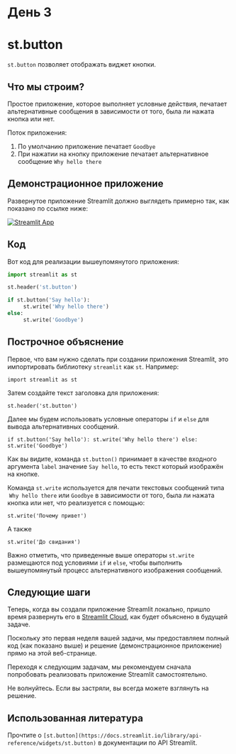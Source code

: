# День 3

# **st.button**

`st.button` позволяет отображать виджет кнопки.

## **Что мы строим?**

Простое приложение, которое выполняет условные действия, печатает альтернативные сообщения в зависимости от того, была ли нажата кнопка или нет.

Поток приложения:

1. По умолчанию приложение печатает `Goodbye`
2. При нажатии на кнопку приложение печатает альтернативное сообщение `Why hello there`

## **Демонстрационное приложение**

Развернутое приложение Streamlit должно выглядеть примерно так, как показано по ссылке ниже:

[![Streamlit App](https://static.streamlit.io/badges/streamlit_badge_black_white.svg)](https://share.streamlit.io/dataprofessor/st.button/)

## **Код**

Вот код для реализации вышеупомянутого приложения:

```python
import streamlit as st

st.header('st.button')

if st.button('Say hello'):
     st.write('Why hello there')
else:
     st.write('Goodbye')
```

## **Построчное объяснение**

Первое, что вам нужно сделать при создании приложения Streamlit, это импортировать библиотеку `streamlit` как `st`. Например:

`import streamlit as st`

Затем создайте текст заголовка для приложения:

`st.header('st.button')`

Далее мы будем использовать условные операторы `if` и `else` для вывода альтернативных сообщений.

`if st.button('Say hello'):
     st.write('Why hello there')
else:
     st.write('Goodbye')`

Как вы видите, команда `st.button()` принимает в качестве входного аргумента `label` значение `Say hello`, то есть текст который изображён на кнопке.

Команда `st.write` используется для печати текстовых сообщений типа  `Why hello there` или `Goodbye` в зависимости от того, была ли нажата кнопка или нет, что реализуется с помощью:

`st.write('Почему привет')`

А также

`st.write('До свидания')`

Важно отметить, что приведенные выше операторы `st.write` размещаются под условиями `if` и `else`, чтобы выполнить вышеупомянутый процесс альтернативного изображения сообщений.

## **Следующие шаги**

Теперь, когда вы создали приложение Streamlit локально, пришло время развернуть его в [Streamlit Cloud](https://streamlit.io/cloud), как будет объяснено в будущей задаче.

Поскольку это первая неделя вашей задачи, мы предоставляем полный код (как показано выше) и решение (демонстрационное приложение) прямо на этой веб-странице.

Переходя к следующим задачам, мы рекомендуем сначала попробовать реализовать приложение Streamlit самостоятельно.

Не волнуйтесь. Если вы застряли, вы всегда можете взглянуть на решение.

## **Использованная литература**

Прочтите о `[st.button](https://docs.streamlit.io/library/api-reference/widgets/st.button)` в документации по API Streamlit.
